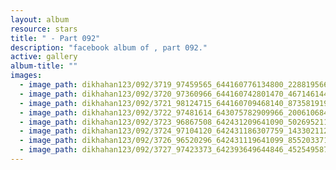 ```yaml
---
layout: album
resource: stars
title: " - Part 092"
description: "facebook album of , part 092."
active: gallery
album-title: ""
images:
  - image_path: dikhahan123/092/3719_97459565_644160776134800_228819566719926272_n.jpg
  - image_path: dikhahan123/092/3720_97360966_644160742801470_4671461449107767296_n.jpg
  - image_path: dikhahan123/092/3721_98124715_644160709468140_8735819190637690880_n.jpg
  - image_path: dikhahan123/092/3722_97481614_643075782909966_2006106849467695104_n.jpg
  - image_path: dikhahan123/092/3723_96867508_642431209641090_5026952112626466816_n.jpg
  - image_path: dikhahan123/092/3724_97104120_642431186307759_1433021129710108672_n.jpg
  - image_path: dikhahan123/092/3726_96520296_642431119641099_8552033713225990144_n.jpg
  - image_path: dikhahan123/092/3727_97423373_642393649644846_4525495873156677632_n.jpg
---
```

